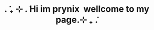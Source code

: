 <h1 align="center" font="tahoma">. ݁₊ ⊹ . ݁Hi im prynix <img src="http://dl4.glitter-graphics.net/pub/805/805904er7glfspo6.gif" alt=""> wellcome to my page.⊹ ₊ ݁.</h1>
